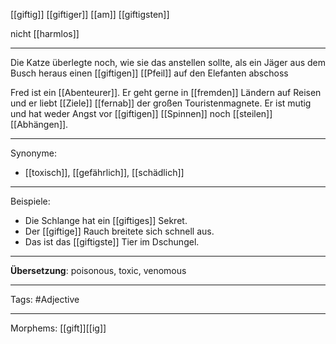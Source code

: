 [[giftig]]
[[giftiger]]
[[am]] [[giftigsten]]

nicht [[harmlos]]

---
Die Katze überlegte noch, wie sie das anstellen sollte, als ein Jäger aus dem Busch heraus einen [[giftigen]] [[Pfeil]] auf den Elefanten abschoss

Fred ist ein [[Abenteurer]]. Er geht gerne in [[fremden]] Ländern auf Reisen und er liebt [[Ziele]] [[fernab]] der großen Touristenmagnete. Er ist mutig und hat weder Angst vor [[giftigen]] [[Spinnen]] noch [[steilen]] [[Abhängen]]. 


---

Synonyme:
- [[toxisch]], [[gefährlich]], [[schädlich]]

---

Beispiele:

- Die Schlange hat ein [[giftiges]] Sekret.
- Der [[giftige]] Rauch breitete sich schnell aus.
- Das ist das [[giftigste]] Tier im Dschungel.

---
**Übersetzung**: poisonous, toxic, venomous

---

Tags:
#Adjective

---

Morphems:
[[gift]][[ig]]